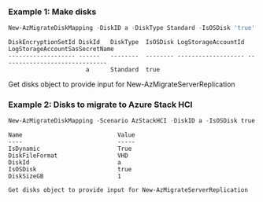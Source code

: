 ### Example 1: Make disks
```powershell
New-AzMigrateDiskMapping -DiskID a -DiskType Standard -IsOSDisk 'true'
```

```output
DiskEncryptionSetId DiskId   DiskType  IsOSDisk LogStorageAccountId LogStorageAccountSasSecretName  
------------------- ------   --------  -------- ------------------- ------------------------------   
                      a      Standard  true  
```

Get disks object to provide input for New-AzMigrateServerReplication

### Example 2: Disks to migrate to Azure Stack HCI
```powershell
New-AzMigrateDiskMapping -Scenario AzStackHCI -DiskID a -IsOSDisk true -IsDynamic $true -Size 1 -Format VHD
```

```output
Name                           Value
----                           -----
IsDynamic                      True
DiskFileFormat                 VHD
DiskId                         a
IsOSDisk                       true
DiskSizeGB                     1

Get disks object to provide input for New-AzMigrateServerReplication

